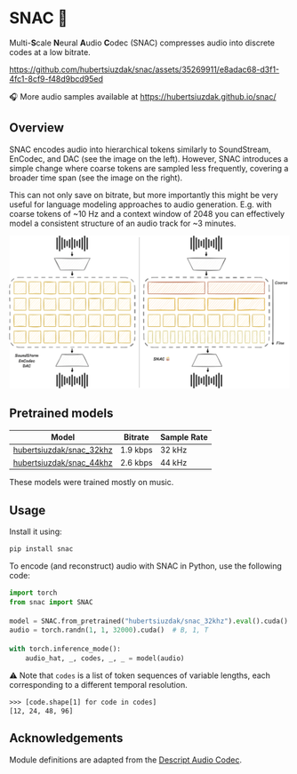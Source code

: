 # SNAC 🍿

Multi-**S**cale **N**eural **A**udio **C**odec (SNAC) compresses audio into discrete codes at a low bitrate.

https://github.com/hubertsiuzdak/snac/assets/35269911/e8adac68-d3f1-4fc1-8cf9-f48d9bcd95ed

🎧 More audio samples available at https://hubertsiuzdak.github.io/snac/

## Overview

SNAC encodes audio into hierarchical tokens similarly to SoundStream, EnCodec, and DAC (see the image
on the left). However, SNAC introduces a simple change where coarse tokens are sampled less frequently,
covering a broader time span (see the image on the right).

This can not only save on bitrate, but more importantly this might be very useful for language modeling approaches to
audio generation. E.g. with coarse tokens of ~10 Hz and a context window of 2048 you can effectively model a
consistent structure of an audio track for ~3 minutes.

![snac.png](img%2Fsnac.png)

## Pretrained models

| Model                                                                       | Bitrate  | Sample Rate | 
|-----------------------------------------------------------------------------|----------|-------------|
| [hubertsiuzdak/snac_32khz](https://huggingface.co/hubertsiuzdak/snac_32khz) | 1.9 kbps | 32 kHz      | 
| [hubertsiuzdak/snac_44khz](https://huggingface.co/hubertsiuzdak/snac_44khz) | 2.6 kbps | 44 kHz      |

These models were trained mostly on music. 

## Usage

Install it using:

```bash
pip install snac
```

To encode (and reconstruct) audio with SNAC in Python, use the following code:

```python
import torch
from snac import SNAC

model = SNAC.from_pretrained("hubertsiuzdak/snac_32khz").eval().cuda()
audio = torch.randn(1, 1, 32000).cuda()  # B, 1, T

with torch.inference_mode():
    audio_hat, _, codes, _, _ = model(audio)
```

⚠️ Note that `codes` is a list of token sequences of variable lengths, each corresponding to a different temporal
resolution.

```
>>> [code.shape[1] for code in codes]
[12, 24, 48, 96]
```

## Acknowledgements

Module definitions are adapted from the [Descript Audio Codec](https://github.com/descriptinc/descript-audio-codec).
